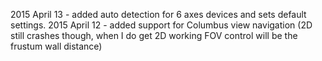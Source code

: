 2015 April 13 - added auto detection for 6 axes devices and sets default settings.
2015 April 12 - added support for Columbus view navigation (2D still crashes though, when I do get 2D working FOV control will be the frustum wall distance)